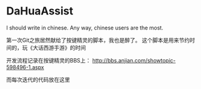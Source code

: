 # DaHuaAssist

I should write in chinese. Any way, chinese users are the most.

第一次Git之旅居然献给了按键精灵的脚本，我也是醉了。
这个脚本是用来节约时间的，玩《大话西游手游》的时间

开发流程记录在按键精灵的BBS上：
http://bbs.anjian.com/showtopic-598496-1.aspx

而每次迭代的代码放在这里

